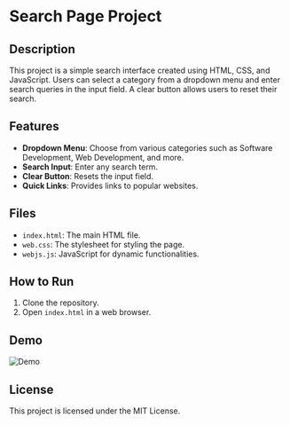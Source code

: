 # Search Page Project

## Description
This project is a simple search interface created using HTML, CSS, and JavaScript. Users can select a category from a dropdown menu and enter search queries in the input field. A clear button allows users to reset their search.

## Features
- **Dropdown Menu**: Choose from various categories such as Software Development, Web Development, and more.
- **Search Input**: Enter any search term.
- **Clear Button**: Resets the input field.
- **Quick Links**: Provides links to popular websites.

## Files
- `index.html`: The main HTML file.
- `web.css`: The stylesheet for styling the page.
- `webjs.js`: JavaScript for dynamic functionalities.

## How to Run
1. Clone the repository.
2. Open `index.html` in a web browser.

## Demo
![Demo](screenshot.png) <!-- Add a screenshot if available -->

## License
This project is licensed under the MIT License.
